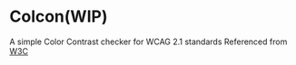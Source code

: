 # Colcon(WIP)
A simple Color Contrast checker for WCAG 2.1 standards
Referenced from [W3C](https://www.w3.org/TR/WCAG21/)